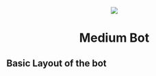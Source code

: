 <div align="center">
<img src="https://user-images.githubusercontent.com/29003047/82128789-6bc62080-97db-11ea-8c4a-073aedad18de.png">
<h1> Medium Bot </h1>
</div>

Basic Layout of the bot
----
